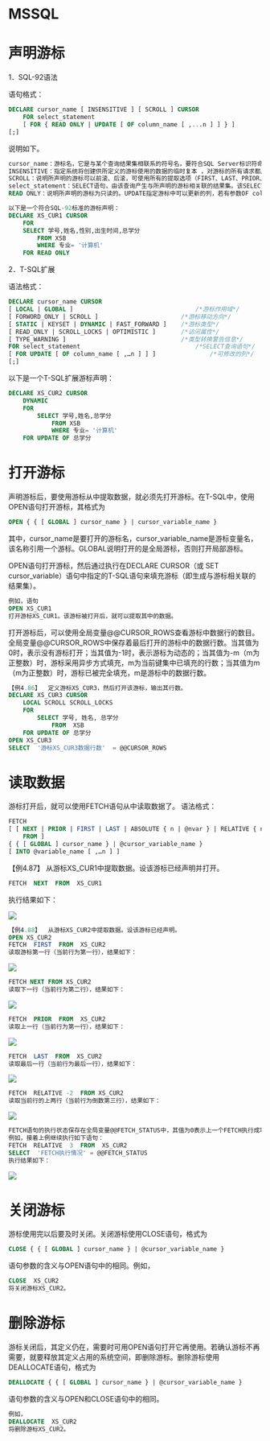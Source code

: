 # MSSQL

# 声明游标

1．SQL-92语法

语句格式：
```sql
DECLARE cursor_name [ INSENSITIVE ] [ SCROLL ] CURSOR 
	FOR select_statement 
	[ FOR { READ ONLY | UPDATE [ OF column_name [ ,...n ] ] } ]
[;]
```
说明如下。
```sql
cursor_name：游标名，它是与某个查询结果集相联系的符号名，要符合SQL Server标识符命名规则。
INSENSITIVE：指定系统将创建供所定义的游标使用的数据的临时复本 ，对游标的所有请求都从tempdb中的该临时表中得到应答。 
SCROLL：说明所声明的游标可以前滚、后滚，可使用所有的提取选项（FIRST、LAST、PRIOR、NEXT、RELATIVE、ABSOLUTE）。
select_statement：SELECT语句，由该查询产生与所声明的游标相关联的结果集。该SELECT语句中不能出现COMPUTE、COMPUTE BY、INTO或FOR BROWSE关键字。
READ ONLY：说明所声明的游标为只读的。UPDATE指定游标中可以更新的列，若有参数OF column_name [ ,…n ]，则只能修改给出的这些列。
```

```sql
以下是一个符合SQL-92标准的游标声明：
DECLARE XS_CUR1 CURSOR
	FOR
	SELECT 学号,姓名,性别,出生时间,总学分
		FROM XSB
		WHERE 专业= '计算机'
	FOR READ ONLY
```

2．T-SQL扩展

语法格式：
```sql
DECLARE cursor_name CURSOR
[ LOCAL | GLOBAL ]                               	/*游标作用域*/
[ FORWORD_ONLY | SCROLL ]                     	/*游标移动方向*/
[ STATIC | KEYSET | DYNAMIC | FAST_FORWARD ]   	/*游标类型*/
[ READ_ONLY | SCROLL_LOCKS | OPTIMISTIC ]     	/*访问属性*/
[ TYPE_WARNING ]                               	/*类型转换警告信息*/
FOR select_statement                               	/*SELECT查询语句*/
[ FOR UPDATE [ OF column_name [ ,…n ] ] ]           	/*可修改的列*/
[;]
```
以下是一个T-SQL扩展游标声明：
```sql
DECLARE XS_CUR2 CURSOR  
	DYNAMIC 
	FOR
		SELECT 学号,姓名,总学分
			FROM XSB
			WHERE 专业= '计算机'
	FOR UPDATE OF 总学分
```

#  打开游标

声明游标后，要使用游标从中提取数据，就必须先打开游标。在T-SQL中，使用OPEN语句打开游标，其格式为
```sql
OPEN { { [ GLOBAL ] cursor_name } | cursor_variable_name } 
```
其中，cursor_name是要打开的游标名，cursor_variable_name是游标变量名，该名称引用一个游标。GLOBAL说明打开的是全局游标，否则打开局部游标。

OPEN语句打开游标，然后通过执行在DECLARE CURSOR（或 SET cursor_variable）语句中指定的T-SQL语句来填充游标（即生成与游标相关联的结果集）。
```sql
例如，语句
OPEN XS_CUR1
打开游标XS_CUR1。该游标被打开后，就可以提取其中的数据。
```

打开游标后，可以使用全局变量@@CURSOR_ROWS查看游标中数据行的数目。全局变量@@CURSOR_ROWS中保存着最后打开的游标中的数据行数。当其值为0时，表示没有游标打开；当其值为-1时，表示游标为动态的；当其值为-m（m为正整数）时，游标采用异步方式填充，m为当前键集中已填充的行数；当其值为m（m为正整数）时，游标已被完全填充，m是游标中的数据行数。
```sql
【例4.86】  定义游标XS_CUR3，然后打开该游标，输出其行数。
DECLARE XS_CUR3 CURSOR
	LOCAL SCROLL SCROLL_LOCKS
	FOR
		SELECT 学号, 姓名, 总学分
			FROM  XSB
	FOR UPDATE OF 总学分
OPEN XS_CUR3
SELECT  '游标XS_CUR3数据行数'  = @@CURSOR_ROWS
```


# 读取数据

游标打开后，就可以使用FETCH语句从中读取数据了。
语法格式：
```sql
FETCH
[ [ NEXT | PRIOR | FIRST | LAST | ABSOLUTE { n | @nvar } | RELATIVE { n | @nvar} ]
    FROM ]
{ { [ GLOBAL ] cursor_name } | @cursor_variable_name }
[ INTO @variable_name [ ,…n ] ]
```
【例4.87】  从游标XS_CUR1中提取数据。设该游标已经声明并打开。
```sql
FETCH  NEXT  FROM  XS_CUR1
```
执行结果如下：


![](https://cdn.jsdelivr.net/gh/ZanderZhao/img20/file/20200121235913.png)

```sql
【例4.88】  从游标XS_CUR2中提取数据。设该游标已经声明。
OPEN XS_CUR2
FETCH  FIRST  FROM  XS_CUR2
读取游标第一行（当前行为第一行），结果如下：
```
![](https://cdn.jsdelivr.net/gh/ZanderZhao/img20/file/20200121235914.png)
```sql
FETCH NEXT FROM XS_CUR2
读取下一行（当前行为第二行），结果如下：
```
![](https://cdn.jsdelivr.net/gh/ZanderZhao/img20/file/20200121235915.png)
```sql
FETCH  PRIOR  FROM  XS_CUR2
读取上一行（当前行为第一行），结果如下：
```
![](https://cdn.jsdelivr.net/gh/ZanderZhao/img20/file/20200121235916.png)
```sql
FETCH  LAST  FROM  XS_CUR2
读取最后一行（当前行为最后一行），结果如下：
```
![](https://cdn.jsdelivr.net/gh/ZanderZhao/img20/file/20200121235917.png)

```sql
FETCH  RELATIVE -2  FROM XS_CUR2
读取当前行的上两行（当前行为倒数第三行），结果如下：
```
![](https://cdn.jsdelivr.net/gh/ZanderZhao/img20/file/20200121235918.png)

```sql
FETCH语句的执行状态保存在全局变量@@FETCH_STATUS中，其值为0表示上一个FETCH执行成功；为-1表示所要读取的行不在结果集中；为-2表示被提取的行已不存在（已被删除）。
例如，接着上例继续执行如下语句：
FETCH  RELATIVE  3  FROM  XS_CUR2
SELECT  'FETCH执行情况' = @@FETCH_STATUS
执行结果如下：
```
![](https://cdn.jsdelivr.net/gh/ZanderZhao/img20/file/20200121235919.png)

# 关闭游标

游标使用完以后要及时关闭。关闭游标使用CLOSE语句，格式为
```sql
CLOSE { { [ GLOBAL ] cursor_name } | @cursor_variable_name }
```
语句参数的含义与OPEN语句中的相同。例如，
```sql
CLOSE  XS_CUR2
将关闭游标XS_CUR2。
```

# 删除游标


游标关闭后，其定义仍在，需要时可用OPEN语句打开它再使用。若确认游标不再需要，就要释放其定义占用的系统空间，即删除游标。删除游标使用DEALLOCATE语句，格式为
```sql
DEALLOCATE { { [ GLOBAL ] cursor_name } | @cursor_variable_name }
```
语句参数的含义与OPEN和CLOSE语句中的相同。
```sql
例如，
DEALLOCATE  XS_CUR2
将删除游标XS_CUR2。
```








